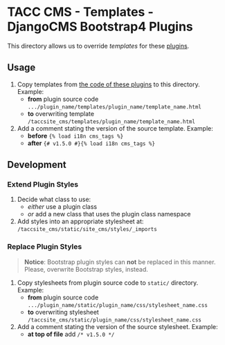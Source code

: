 # TACC CMS - Templates - DjangoCMS Bootstrap4 Plugins

[plugins-docs]: https://github.com/divio/djangocms-bootstrap4/blob/1.5.0/README.rst
[plugins-code]: https://github.com/divio/djangocms-bootstrap4/tree/1.5.0/djangocms_bootstrap4/contrib

This directory allows us to override _templates_ for these [plugins][plugins-docs].

## Usage

1. Copy templates from [the code of these plugins][plugins-code] to this directory. Example:
    - __from__ plugin source code
      `.../plugin_name/templates/plugin_name/template_name.html`
    - __to__   overwriting template
      `/taccsite_cms/templates/plugin_name/template_name.html`
2. Add a comment stating the version of the source template. Example:
    - __before__ `{% load i18n cms_tags %}`
    - __after__  `{# v1.5.0 #}{% load i18n cms_tags %}`

## Development

### Extend Plugin Styles

1. Decide what class to use:
    - _either_ use a plugin class
    - _or_ add a new class that uses the plugin class namespace
2. Add styles into an appropriate stylesheet at:
  `/taccsite_cms/static/site_cms/styles/_imports`

### Replace Plugin Styles

> __Notice__:
> Bootstrap plugin styles can __not__ be replaced in this manner.
> Please, overwrite Bootstrap styles, instead.

1. Copy stylesheets from plugin source code to `static/` directory. Example:
    - __from__ plugin source code
      `.../plugin_name/static/plugin_name/css/stylesheet_name.css`
    - __to__   overwriting stylesheet
      `/taccsite_cms/static/plugin_name/css/stylesheet_name.css`
2. Add a comment stating the version of the source stylesheet. Example:
    - __at top of file__ add `/* v1.5.0 */`
